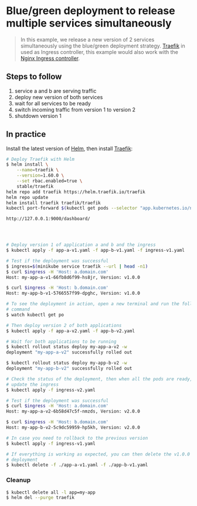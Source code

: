 Blue/green deployment to release multiple services simultaneously
=================================================================

> In this example, we release a new version of 2 services simultaneously using
the blue/green deployment strategy. [Traefik](https://traefik.io) in used as
Ingress controller, this example would also work with the
[Nginx Ingress controller](https://github.com/kubernetes/ingress-nginx).

## Steps to follow

1. service a and b are serving traffic
1. deploy new version of both services
1. wait for all services to be ready
1. switch incoming traffic from version 1 to version 2
1. shutdown version 1

## In practice

Install the latest version of
[Helm](https://docs.helm.sh/using_helm/#installing-helm), then install
[Traefik](https://traefik.io/):

```bash
# Deploy Traefik with Helm
$ helm install \
    --name=traefik \
    --version=1.60.0 \
    --set rbac.enabled=true \
    stable/traefik
helm repo add traefik https://helm.traefik.io/traefik
helm repo update
helm install traefik traefik/traefik
kubectl port-forward $(kubectl get pods --selector "app.kubernetes.io/name=traefik" --output=name) 9000:9000

http://127.0.0.1:9000/dashboard/




# Deploy version 1 of application a and b and the ingress
$ kubectl apply -f app-a-v1.yaml -f app-b-v1.yaml -f ingress-v1.yaml

# Test if the deployment was successful
$ ingress=$(minikube service traefik --url | head -n1)
$ curl $ingress -H 'Host: a.domain.com'
Host: my-app-a-v1-66fb8d6f99-hs8jr, Version: v1.0.0

$ curl $ingress -H 'Host: b.domain.com'
Host: my-app-b-v1-5766557f99-dpghc, Version: v1.0.0

# To see the deployment in action, open a new terminal and run the following
# command
$ watch kubectl get po

# Then deploy version 2 of both applications
$ kubectl apply -f app-a-v2.yaml -f app-b-v2.yaml

# Wait for both applications to be running
$ kubectl rollout status deploy my-app-a-v2 -w
deployment "my-app-a-v2" successfully rolled out

$ kubectl rollout status deploy my-app-b-v2 -w
deployment "my-app-b-v2" successfully rolled out

# Check the status of the deployment, then when all the pods are ready, you can
# update the ingress
$ kubectl apply -f ingress-v2.yaml

# Test if the deployment was successful
$ curl $ingress -H 'Host: a.domain.com'
Host: my-app-a-v2-6b58d47c5f-nmzds, Version: v2.0.0

$ curl $ingress -H 'Host: b.domain.com'
Host: my-app-b-v2-5c9dc59959-hp5kh, Version: v2.0.0

# In case you need to rollback to the previous version
$ kubectl apply -f ingress-v1.yaml

# If everything is working as expected, you can then delete the v1.0.0
# deployment
$ kubectl delete -f ./app-a-v1.yaml -f ./app-b-v1.yaml
```

### Cleanup

```bash
$ kubectl delete all -l app=my-app
$ helm del --purge traefik
```
